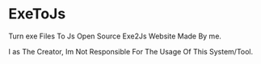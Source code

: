 # ExeToJs
Turn exe Files To Js
Open Source Exe2Js Website Made By me.


I  as The Creator, Im Not Responsible For The Usage Of This System/Tool.
